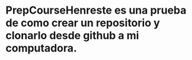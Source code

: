 # PrepCourseHenreste es una prueba de como crear un repositorio y clonarlo desde github a mi computadora.
